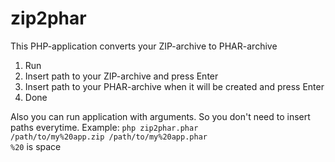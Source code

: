 # zip2phar
This PHP-application converts your ZIP-archive to PHAR-archive

1. Run
2. Insert path to your ZIP-archive and press Enter
3. Insert path to your PHAR-archive when it will be created and press Enter
4. Done

Also you can run application with arguments. So you don't need to insert paths everytime. Example:
<code>php zip2phar.phar /path/to/my%20app.zip /path/to/my%20app.phar</code><br>
<code>%20</code> is space
